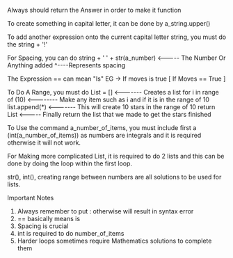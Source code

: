Always should return the Answer in order to make it function

To create something in capital letter, it can be done by a_string.upper()

To add another expression onto the current capital letter string, you must do the string + '!'

For Spacing, you can do string + ' ' + str(a_number) <----- The Number Or Anything added
                                  ^----Represents spacing

The Expression == can mean "Is" EG -> If moves is true [ If Moves == True ]

To Do A Range, you must do 
List = [] <------- Creates a list
for i in range of (10) <-------- Make any item such as i and if it is in the range of 10
    list.append(*) <------- This will create 10 stars in the range of 10
return List <----- Finally return the list that we made to get the stars finished


To Use the command a_number_of_items, you must include first a (int(a_number_of_items)) as numbers are integrals and it is required otherwise it will not work.

For Making more complicated List, it is required to do 2 lists and this can be done by doing the loop within the first loop.

str(), int(), creating range between numbers are all solutions to be used for lists.

Important Notes
 1. Always remember to put : otherwise will result in syntax error
 2. == basically means is 
 3. Spacing is crucial
 4. int is required to do number_of_items
 5. Harder loops sometimes require Mathematics solutions to complete them